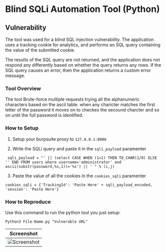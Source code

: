 # Blind SQLi Automation Tool (Python)

## Vulnerability
The tool was used for a blind SQL injection vulnerability. The application uses a tracking cookie for analytics, and performs an SQL query containing the value of the submitted cookie.

The results of the SQL query are not returned, and the application does not respond any differently based on whether the query returns any rows. If the SQL query causes an error, then the application returns a custom error message. 

### Tool Overview

The tool Brute-force multiple requests trying all the alphanumeric characters based on the ascii table. when any charicter matches the first letter of the password it moves on to checkes the secound charcter and so on until the full password is identified.

### How to Setup
1. Setup your burpsuite proxy to `127.0.0.1:8080`

2. Write the SQLi query and paste it in the `sqli_payload` paramenter 

```
 sqli_payload = "' || (select CASE WHEN (1=1) THEN TO_CHAR(1/0) ELSE '' END FROM users where username='administrator' and ascii(substr(password,%s,1))='%s') || ' " % (i,j)
```         

3. Paste the value of all the cookies in the `cookies_sqli` paramenter

```
cookies_sqli = {'TrackingId': 'Paste Here' + sqli_payload_encoded, 'session': 'Paste Here'}
```

### How to Reproduce 
Use this command to run the python tool you just setup:

`Python3 File-Name.py "Vulnerable URL"`


| Screenshot |
|------------|
|![Screenshot](https://user-images.githubusercontent.com/68829493/129448628-67a2a1f4-0bed-4a01-a30c-221be35646f6.jpg)


